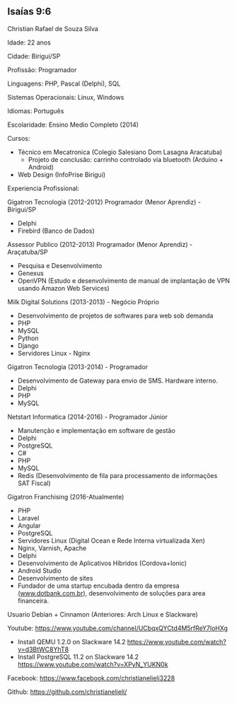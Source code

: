 ## Isaías 9:6

Christian Rafael de Souza Silva

Idade: 22 anos

Cidade: Birigui/SP

Profissão: Programador

Linguagens: PHP, Pascal (Delphi), SQL

Sistemas Operacionais: Linux, Windows

Idiomas: Português

Escolaridade: Ensino Medio Completo (2014)

Cursos:
- Técnico em Mecatronica (Colegio Salesiano Dom Lasagna Aracatuba)
  - Projeto de conclusão: carrinho controlado via bluetooth (Arduino + Android)
- Web Design (InfoPrise Birigui)

Experiencia Profissional:

Gigatron Tecnologia (2012-2012) Programador (Menor Aprendiz) - Birigui/SP
  - Delphi
  - Firebird (Banco de Dados)

Assessor Publico (2012-2013) Programador (Menor Aprendiz) - Araçatuba/SP
  - Pesquisa e Desenvolvimento
  - Genexus
  - OpenVPN (Estudo e desenvolvimento de manual de implantação de VPN usando Amazon Web Services)

Milk Digital Solutions (2013-2013) - Negócio Próprio 
  - Desenvolvimento de projetos de softwares para web sob demanda
  - PHP
  - MySQL
  - Python
  - Django
  - Servidores Linux - Nginx

Gigatron Tecnologia (2013-2014) - Programador
  - Desenvolvimento de Gateway para envio de SMS. Hardware interno.
  - Delphi
  - PHP
  - MySQL

Netstart Informatica (2014-2016) - Programador Júnior
  - Manutenção e implementação em software de gestão
  - Delphi
  - PostgreSQL
  - C#
  - PHP
  - MySQL
  - Redis (Desenvolvimento de fila para processamento de informações SAT Fiscal)
  
Gigatron Franchising (2016-Atualmente)
  - PHP
  - Laravel
  - Angular
  - PostgreSQL
  - Servidores Linux (Digital Ocean e Rede Interna virtualizada Xen)
  - Nginx, Varnish, Apache
  - Delphi
  - Desenvolvimento de Aplicativos Híbridos (Cordova+Ionic)
  - Android Studio
  - Desenvolvimento de sites
  - Fundador de uma startup encubada dentro da empresa (www.dotbank.com.br), desenvolvimento de soluções para area financeira.
  
Usuario Debian + Cinnamon (Anteriores: Arch Linux e Slackware)

Youtube: https://www.youtube.com/channel/UCbqxQYCtd4M5rfReY7loHXg
  - Install QEMU 1.2.0 on Slackware 14.2 https://www.youtube.com/watch?v=d3BtWC8YhT8
  - Install PostgreSQL 11.2 on Slackware 14.2 https://www.youtube.com/watch?v=XPyN_YUKN0k

Facebook: https://www.facebook.com/christianelieli3228

Github: https://github.com/christianelieli/
